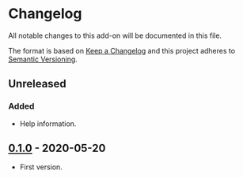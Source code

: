 # Changelog
All notable changes to this add-on will be documented in this file.

The format is based on [Keep a Changelog](https://keepachangelog.com/en/1.0.0/)
and this project adheres to [Semantic Versioning](https://semver.org/spec/v2.0.0.html).

## Unreleased

### Added
- Help information.


## [0.1.0] - 2020-05-20

- First version.

[0.1.0]: https://github.com/zaproxy/zap-extensions/releases/encoder-v0.1.0
